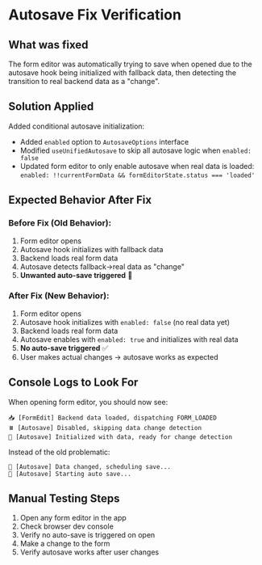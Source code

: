 # Autosave Fix Verification

## What was fixed
The form editor was automatically trying to save when opened due to the autosave hook being initialized with fallback data, then detecting the transition to real backend data as a "change".

## Solution Applied
Added conditional autosave initialization:
- Added `enabled` option to `AutosaveOptions` interface
- Modified `useUnifiedAutosave` to skip all autosave logic when `enabled: false`
- Updated form editor to only enable autosave when real data is loaded: `enabled: !!currentFormData && formEditorState.status === 'loaded'`

## Expected Behavior After Fix

### Before Fix (Old Behavior):
1. Form editor opens
2. Autosave hook initializes with fallback data
3. Backend loads real form data
4. Autosave detects fallback→real data as "change"
5. **Unwanted auto-save triggered** 🚨

### After Fix (New Behavior):
1. Form editor opens
2. Autosave hook initializes with `enabled: false` (no real data yet)
3. Backend loads real form data
4. Autosave enables with `enabled: true` and initializes with real data
5. **No auto-save triggered** ✅
6. User makes actual changes → autosave works as expected

## Console Logs to Look For

When opening form editor, you should now see:
```
📥 [FormEdit] Backend data loaded, dispatching FORM_LOADED
⏸️ [Autosave] Disabled, skipping data change detection
🔄 [Autosave] Initialized with data, ready for change detection
```

Instead of the old problematic:
```
📝 [Autosave] Data changed, scheduling save...
🔄 [Autosave] Starting auto save...
```

## Manual Testing Steps
1. Open any form editor in the app
2. Check browser dev console
3. Verify no auto-save is triggered on open
4. Make a change to the form
5. Verify autosave works after user changes